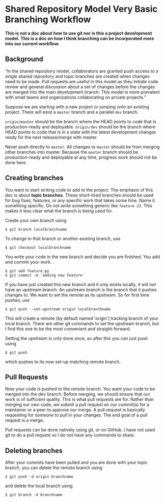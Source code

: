 # Shared Repository Model Very Basic Branching Workflow

**This is not a doc about how to use git nor is this a project development model.
This is a doc on how I think branching can be incorporated more into our current workflow.**


## Background

“In the shared repository model, collaborators are granted push access to a single shared repository and topic branches are created when changes need to be made. Pull requests are useful in this model as they initiate code review and general discussion about a set of changes before the changes are merged into the main development branch. This model is more prevalent with small teams and organizations collaborating on private projects.”


Suppose we are starting with a new project or jumping onto an existing project. There will exist a `master` branch and a parallel `dev` branch. 

`origin/master` should be the branch where the HEAD points to code that is production-ready and deployable.
`origin/dev` should be the branch where HEAD points to code that is in a state with the latest development changes ready for the next release/merge with master.

Never push directly to `master`. All changes to `master` should be from merging other branches into master. Because the `master` branch should be production-ready and deployable at any time, progress work should not be done here.


## Creating branches

You want to start writing code to add to the project. The emphasis of this doc is about **topic branches**. These short-lived branches should be used for bug fixes, features, or any specific work that takes some time. Name it something specific. Do not write something generic like `feature 23`. This makes it less clear what the branch is being used for. 

 
Create your own branch using 
```
$ git branch localbranchname
```

To change to that branch or another existing branch, use
```
$ git checkout localbranchname
````

You write your code in the new branch and decide you are finished. You add and commit your work.
```
$ git add feature.py
$ git commit -m 'adding new feature'
```

If you have just created this new branch and it only exists locally, it will not have an upstream branch. An upstream branch is the branch that it pushes changes to. We want to set the remote as its upstream. So for first time pushes, use
```
$ git push --set-upstream origin localbranchname
```
This will create a remote (by default named 'origin') tracking branch of your local branch. There are other git commands to set the upstream branch, but I find this one to be the most convenient and straight-forward.

Setting the upstream is only done once, so after this you can just push using
```
$ git push
```
which pushes to its now set-up matching remote branch.


## Pull Requests

Now your code is pushed to the remote branch. You want your code to be merged into the dev branch. Before merging, we should ensure that our work is of sufficient quality. This is what pull requests are for. Rather than merging our own code, we submit a pull request on our commit(s) for a maintainer or a peer to approve our merge. A pull request is basically requesting for someone to *pull* in your changes. The end goal of a pull request is a merge.

Pull requests can be done natively using git, or on GitHub. I have not used git to do a pull request so I do not have any commands to share.

## Deleting branches

After your commits have been pulled and you are done with your topic branch, you can delete the remote branch using
```
$ git push -d origin branchname
```
and delete the local branch using
```
$ git branch -d branchname
``` 
 
